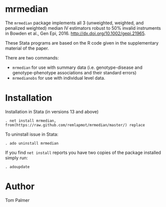 # mrmedian
The `mrmedian` package implements all 3 (unweighted, weighted, and penalized weighted) median IV estimators robust to 50% invalid instruments in Bowden et al., Gen Epi, 2016. <http://dx.doi.org/10.1002/gepi.21965>. 

These Stata programs are based on the R code given in the supplementary material of the paper.

There are two commands:
 - `mrmedian` for use with summary data (i.e. genotype-disease and genotype-phenotype associations and their standard errors)
 - `mrmedianobs` for use with individual level data.

Installation
============

Installation in Stata (in versions 13 and above)
```
. net install mrmedian, from(https://raw.github.com/remlapmot/mrmedian/master/) replace
```

To uninstall issue in Stata:
```
. ado uninstall mrmedian
```

If you find `net install` reports you have two copies of the package installed simply run:
```
. adoupdate
```

Author
=======
Tom Palmer
